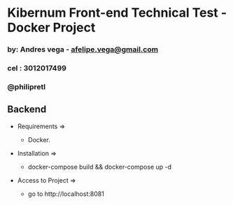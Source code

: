 # Kibernum Front-end Technical Test - Docker Project
### by: Andres vega - afelipe.vega@gmail.com
### cel : 3012017499
### @philipretl

## Backend

- Requirements =>
    - Docker.

- Installation =>
    - docker-compose build && docker-compose up -d
  
- Access to Project =>
    - go to http://localhost:8081